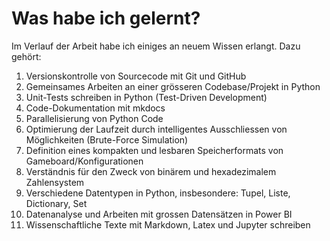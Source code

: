 # Was habe ich gelernt?

Im Verlauf der Arbeit habe ich einiges an neuem Wissen erlangt. Dazu gehört:

1. Versionskontrolle von Sourcecode mit Git und GitHub
2. Gemeinsames Arbeiten an einer grösseren Codebase/Projekt in Python
3. Unit-Tests schreiben in Python (Test-Driven Development)
4. Code-Dokumentation mit mkdocs
5. Parallelisierung von Python Code
6. Optimierung der Laufzeit durch intelligentes Ausschliessen von Möglichkeiten (Brute-Force Simulation)
7. Definition eines kompakten und lesbaren Speicherformats von Gameboard/Konfigurationen
8. Verständnis für den Zweck von binärem und hexadezimalem Zahlensystem
9. Verschiedene Datentypen in Python, insbesondere: Tupel, Liste, Dictionary, Set
10. Datenanalyse und Arbeiten mit grossen Datensätzen in Power BI
11. Wissenschaftliche Texte mit Markdown, Latex und Jupyter schreiben 
    

